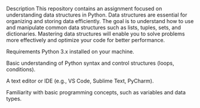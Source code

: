 Description
This repository contains an assignment focused on understanding data structures in Python. Data structures are essential for organizing and storing data efficiently. The goal is to understand how to use and manipulate common data structures such as lists, tuples, sets, and dictionaries. Mastering data structures will enable you to solve problems more effectively and optimize your code for better performance.

Requirements
Python 3.x installed on your machine.

Basic understanding of Python syntax and control structures (loops, conditions).

A text editor or IDE (e.g., VS Code, Sublime Text, PyCharm).

Familiarity with basic programming concepts, such as variables and data types.
